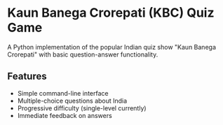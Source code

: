 # Kaun Banega Crorepati (KBC) Quiz Game

A Python implementation of the popular Indian quiz show "Kaun Banega Crorepati" with basic question-answer functionality.

## Features
- Simple command-line interface
- Multiple-choice questions about India
- Progressive difficulty (single-level currently)
- Immediate feedback on answers

